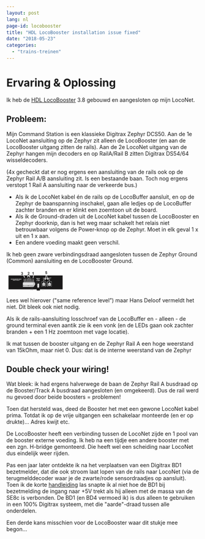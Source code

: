 ```yaml
---
layout: post
lang: nl
page-id: locobooster
title: "HDL LocoBooster installation issue fixed"
date: "2018-05-23"
categories:
  - "trains-treinen"
---
```


# Ervaring & Oplossing

Ik heb de [HDL LocoBooster](https://locohdl.synology.me) 3.8 gebouwd en aangesloten op mijn LocoNet.

## Probleem:

Mijn Command Station is een klassieke Digitrax Zephyr DCS50. Aan de 1e LocoNet aansluiting op de Zephyr zit alleen de LocoBooster (en aan de LocoBooster uitgang zitten de rails). Aan de 2e LocoNet uitgang van de Zephyr hangen mijn decoders en op RailA/Rail B zitten Digitrax DS54/64 wisseldecoders.

(4x gecheckt dat er nog ergens een aansluiting van de rails ook op de Zephyr Rail A/B aansluiting zit. Is een bestaande baan. Toch nog ergens verstopt 1 Rail A aansluiting naar de verkeerde bus.)

- Als ik de LocoNet kabel én de rails op de LocoBuffer aansluit, en op de Zephyr de baanspanning inschakel, gaan alle ledjes op de LocoBuffer zachter branden en er klinkt een zoemtoon uit de board.
- Als ik de Ground-draden uit de LocoNet kabel tussen de LocoBooster en Zephyr doorknip, dan is het weg maar schakelt het relais niet betrouwbaar volgens de Power-knop op de Zephyr. Moet in elk geval 1 x uit en 1 x aan.
- Een andere voeding maakt geen verschil.

Ik heb geen zware verbindingsdraad aangesloten tussen de Zephyr Ground (Common) aansluiting en de LocoBooster Ground.

![](/assets/img/blog/Zephyr-Rear-Panel-150x55.png)

Lees wel hierover ("same reference level”) maar Hans Deloof vermeldt het niet. Dit bleek ook niet nodig.

Als ik de rails-aansluiting losschroef van de LocoBuffer en - alleen - de ground terminal even aantik zie ik een vonk (en de LEDs gaan ook zachter branden + een 1 Hz zoemtoon met vage locatie).

Ik mat tussen de booster uitgang en de Zephyr Rail A een hoge weerstand van 15kOhm, maar niet 0. Dus: dat is de interne weerstand van de Zephyr

## Double check your wiring!

Wat bleek: ik had ergens halverwege de baan de Zephyr Rail A busdraad op de Booster/Track A busdraad aangesloten (en omgekeerd). Dus de rail werd nu gevoed door beide boosters = problemen!

Toen dat hersteld was, deed de Booster het met een gewone LocoNet kabel prima. Totdat ik op de vrije uitgangen een schakelaar monteerde (en er op drukte)... Adres kwijt etc.

De LocoBooster heeft een verbinding tussen de LocoNet zijde en 1 pool van de booster externe voeding. Ik heb na een tijdje een andere booster met een zgn. H-bridge gemonteerd. Die heeft wel een scheiding naar LocoNet dus eindelijk weer rijden.

Pas een jaar later ontdekte ik na het verplaatsen van een Digitrax BD1 bezetmelder, dat die ook stroom laat lopen van de rails naar LocoNet (via de terugmelddecoder waar je de zwarte/rode sensordraadjes op aansluit). Toen ik de korte [handleiding](https://www.digitrax.com/media/apps/products/detection-signaling/bd1/documents/BD1%20Inst.pdf) las snapte ik al niet hoe de BD1 bij bezetmelding de ingang naar +5V trekt als hij alleen met de massa van de SE8c is verbonden. De BD1 (en BD4 vermoed ik) is dus alleen te gebruiken in een 100% Digitrax systeem, met die "aarde"-draad tussen alle onderdelen.

Een derde kans misschien voor de LocoBooster waar dit stukje mee begon...
